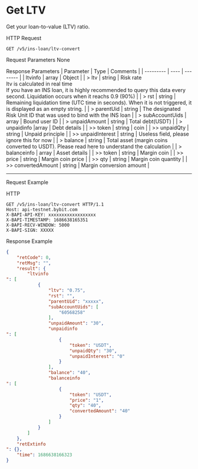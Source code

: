 # Get LTV
Get your loan-to-value (LTV) ratio.


HTTP Request
```http
GET /v5/ins-loan/ltv-convert
```

Request Parameters
None



Response Parameters
| Parameter | Type | Comments |
| --------- | ---- | -------- |
| ltvinfo | array | Object |
| > ltv | string | Risk rate <br> ltv is calculated in real time <br> If you have an INS loan, it is highly recommended to query this data every second. Liquidation occurs when it reachs 0.9 (90%) |
| > rst | string | Remaining liquidation time (UTC time in seconds). When it is not triggered, it is displayed as an empty string. |
| > parentUid | string | The designated Risk Unit ID that was used to bind with the INS loan |
| > subAccountUids | array | Bound user ID |
| > unpaidAmount | string | Total debt(USDT) |
| > unpaidinfo |array | Debt details |
| >> token | string | coin |
| >> unpaidQty | string | Unpaid principle |
| >> unpaidInterest | string | Useless field, please ignore this for now |
| > balance | string | Total asset (margin coins converted to USDT). Please read here to understand the calculation |
| > balanceinfo | array | Asset details |
| >> token | string | Margin coin |
| >> price | string | Margin coin price |
| >> qty | string | Margin coin quantity |
| >> convertedAmount | string | Margin conversion amount |

---

Request Example

HTTP
 
  
```http
GET /v5/ins-loan/ltv-convert HTTP/1.1
Host: api-testnet.bybit.com
X-BAPI-API-KEY: xxxxxxxxxxxxxxxxxx
X-BAPI-TIMESTAMP: 1686638165351
X-BAPI-RECV-WINDOW: 5000
X-BAPI-SIGN: XXXXX
```

Response Example
```json
{
    "retCode": 0,
    "retMsg": "",
    "result": {
        "ltvinfo
": [
            {
                "ltv": "0.75",
                "rst": "",
                "parentUid": "xxxxx",
                "subAccountUids": [
                    "60568258"
                ],
                "unpaidAmount": "30",
                "unpaidinfo
": [
                    {
                        "token": "USDT",
                        "unpaidQty": "30",
                        "unpaidInterest": "0"
                    }
                ],
                "balance": "40",
                "balanceinfo
": [
                    {
                        "token": "USDT",
                        "price": "1",
                        "qty": "40",
                        "convertedAmount": "40"
                    }
                ]
            }
        ]
    },
    "retExtinfo
": {},
    "time": 1686638166323
}
```

